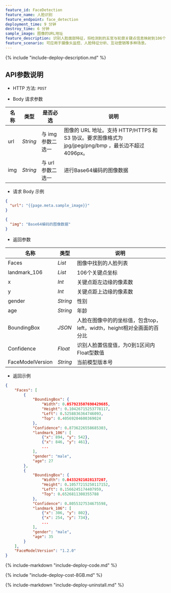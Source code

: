 ```yaml
---
feature_id: FaceDetection
feature_name: 人脸识别
feature_endpoint: face_detection
deployment_time: 9 分钟
destroy_time: 6 分钟
sample_image: 图像的URL地址
feature_description: 识别人脸面部特征，将检测到的五官与轮廓关键点信息映射到106个矢量坐标上。
feature_scenario: 可应用于摄像头监控、人脸特征分析、互动营销等多种场景。
---
```


{%
  include "include-deploy-description.md"
%}
## API参数说明

- HTTP 方法: `POST`

- Body 请求参数

| **名称**  | **类型**  | **是否必选** |  **说明**  |
|----------|-----------|------------|------------|
| url | *String* |与 img 参数二选一|图像的 URL 地址。支持 HTTP/HTTPS 和 S3 协议。要求图像格式为 jpg/jpeg/png/bmp ，最长边不超过 4096px。|
| img | *String* |与 url 参数二选一|进行Base64编码的图像数据|

- 请求 Body 示例

``` json
{
  "url": "{{page.meta.sample_image}}"
}
```

``` json
{
  "img": "Base64编码的图像数据"
}
```

- 返回参数

| **名称**  | **类型**  |  **说明**  |
|----------|-----------|------------|
|Faces    |*List*   |图像中找到的人脸列表|
|landmark_106    |*List*   |106个关键点坐标|
|x    |*Int*   |关键点距左边缘的像素数|
|y    |*Int*   |关键点距上边缘的像素数|
|gender    |*String*   |性别|
|age    |*String*   |年龄|
|BoundingBox |*JSON*     |人脸在图像中的的坐标值，包含top，left，width，height相对全画面的百分比|
|Confidence    |*Float*   |识别人脸置信度值，为0到1区间内Float型数值|
|FaceModelVersion    |*String*   |当前模型版本号|

- 返回示例

``` json
{
    "Faces": [
        {
            "BoundingBox": {
                "Width": 0.057923507690429685, 
                "Height": 0.10426715253778117, 
                "Left": 0.5258836364746093, 
                "Top": 0.40569204600369024
            }, 
            "Confidence": 0.8736226558685303, 
            "landmark_106": [
                {"x": 894, "y": 542}, 
                {"x": 846, "y": 461}, 
                ...
            ], 
            "gender": "male", 
            "age": 27
        }, 
        {
            "BoundingBox": {
                "Width": 0.04332921028137207, 
                "Height": 0.10577215250117152, 
                "Left": 0.1566245174407959, 
                "Top": 0.6526811308355788
            }, 
            "Confidence": 0.8055327534675598, 
            "landmark_106": [
                {"x": 306, "y": 802}, 
                {"x": 254, "y": 734}, 
                ...
            ], 
            "gender": "male", 
            "age": 35
        }
    ], 
    "FaceModelVersion": "1.2.0"
}
```

{%
  include-markdown "include-deploy-code.md"
%}

{%
  include "include-deploy-cost-8GB.md"
%}

{%
  include-markdown "include-deploy-uninstall.md"
%}